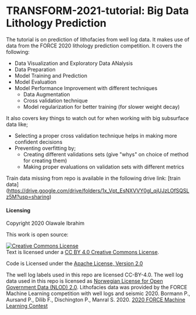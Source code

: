 # TRANSFORM-2021-tutorial: Big Data Lithology Prediction

The tutorial is on prediction of lithofacies from well log data. It makes use of data from the FORCE 2020 lithology prediction competition.
It covers the following:

* Data Visualization and Exploratory Data ANalysis
* Data Preparation
* Model Training and Prediction
* Model Evaluation
* Model Performance Improvement with different techniques
    * Data Augmentation
    * Cross validation technique
    * Model regularization for better training (for slower weight decay)

It also covers key things to watch out for when working with big subsurface data  like;

* Selecting a proper cross validation technique helps in making more confident decisions
* Preventing overfitting by;
    * Creating different validations sets (give "whys" on choice of method for creating them)
    * Making proper evaluations on validation sets with different metrics

Train data missing from repo is available in the following drive link: [train data] (https://drive.google.com/drive/folders/1x_Vpt_EsNXVVY0gl_qjUJzLOfSQSLz5M?usp=sharing) 

#### Licensing #### 
Copyright 2020 Olawale Ibrahim

This work is open source:

<a rel="license" href="http://creativecommons.org/licenses/by/4.0/"><img alt="Creative Commons License" style="border-width:0" src="https://i.creativecommons.org/l/by/4.0/88x31.png" /></a><br />Text is licensed under a <a rel="license" href="http://creativecommons.org/licenses/by/4.0/"> CC BY 4.0 Creative Commons License</a>.

Code is Licensed under the [Apache License, Version 2.0]( http://www.apache.org/licenses/LICENSE-2.0)

The well log labels used in this repo are licensed CC-BY-4.0.  The well log data used in this repo is licensed as [Norwegian License for Open Government Data (NLOD) 2.0](https://data.norge.no/nlod/en/2.0/).  Lithofacies data was provided by the FORCE Machine Learning competition with well logs and seismic 2020. Bormann P., Aursand P., Dilib F., Dischington P., Manral S. 2020. [2020 FORCE Machine Learning Contest](https://github.com/bolgebrygg/Force-2020-Machine-Learning-competition)